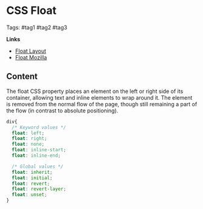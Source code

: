 # CSS Float

Tags: #tag1 #tag2 #tag3

**Links**
- [Float Layout](layout\index.html) 
- [Float Mozilla](https://developer.mozilla.org/en-US/docs/Web/CSS/float) 

## Content

The float CSS property places an element on the left or right side of its container, allowing text and inline elements to wrap around it. The element is removed from the normal flow of the page, though still remaining a part of the flow (in contrast to absolute positioning).
```css
div{
  /* Keyword values */
  float: left;
  float: right;
  float: none;
  float: inline-start;
  float: inline-end;

  /* Global values */
  float: inherit;
  float: initial;
  float: revert;
  float: revert-layer;
  float: unset;
}

```